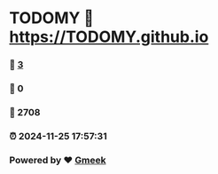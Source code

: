 # TODOMY :link: https://TODOMY.github.io 
### :page_facing_up: [3](https://TODOMY.github.io/tag.html) 
### :speech_balloon: 0 
### :hibiscus: 2708 
### :alarm_clock: 2024-11-25 17:57:31 
### Powered by :heart: [Gmeek](https://github.com/Meekdai/Gmeek)
